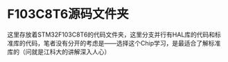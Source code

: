 # F103C8T6源码文件夹

​	这里存放着STM32F103C8T6的代码文件夹，这里分支并行有HAL库的代码和标准库的代码，笔者没有分开的考虑是——选择这个Chip学习，是最适合了解标准库的（问就是江科大的讲解深入人心）